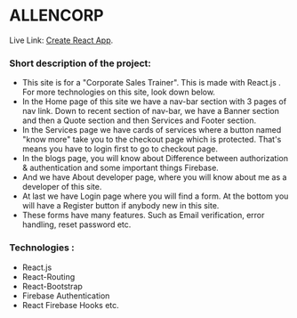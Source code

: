 # ALLENCORP

Live Link: [Create React App](https://github.com/facebook/create-react-app).

### Short description of the project:
- This site is for a "Corporate Sales Trainer". This is made with React.js . For more technologies on this site, look down below.
- In the Home page of this site we have a nav-bar section with 3 pages of nav link. Down to recent section of nav-bar, we have a Banner section and then a Quote section and then Services and Footer section.
- In the Services page we have cards of services where a button named "know more" take you to the checkout page which is protected. That's means you have to login first to go to checkout page.
- In the blogs page, you will know about Difference between authorization & authentication and some important things Firebase.
- And we have About developer page, where you will know about me as a developer of this site.
- At last we have Login page where you will find a form. At the bottom you will have a Register button if anybody new in this site.
- These forms have many features. Such as Email verification, error handling, reset password etc.

### Technologies :
- React.js
- React-Routing
- React-Bootstrap
- Firebase Authentication
- React Firebase Hooks etc.